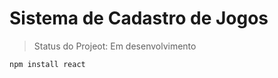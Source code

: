 # Sistema de Cadastro de Jogos #

>Status do Projeot: Em desenvolvimento

```
npm install react
```
